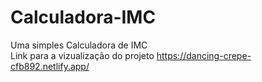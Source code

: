 # Calculadora-IMC
Uma simples Calculadora de IMC <br>
Link para a vizualização do projeto https://dancing-crepe-cfb892.netlify.app/
